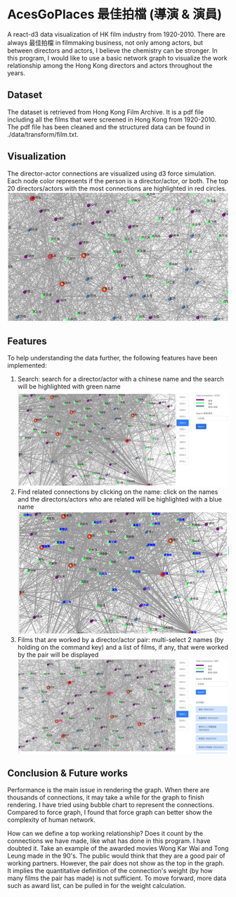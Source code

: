 # AcesGoPlaces 最佳拍檔 (導演 & 演員)
A react-d3 data visualization of HK film industry from 1920-2010.
There are always 最佳拍檔 in filmmaking business, not only among actors, but between directors and actors, I believe the chemistry can be stronger. In this program, I would like to use a basic network graph to visualize the work relationship among the Hong Kong directors and actors throughout the years. 

## Dataset
The dataset is retrieved from Hong Kong Film Archive. It is a pdf file including all the films that were screened in Hong Kong from 1920-2010. The pdf file has been cleaned and the structured data can be found in ./data/transform/film.txt.

## Visualization
The director-actor connections are visualized using d3 force simulation. Each node color represents if the person is a director/actor, or both. The top 20 directors/actors with the most connections are highlighted in red circles.
![screenshot1](/screenshots/1.png)

## Features
To help understanding the data further, the following features have been implemented:
1. Search: search for a director/actor with a chinese name and the search will be highlighted with green name
![screenshot2](/screenshots/2.png)
2. Find related connections by clicking on the name: click on the names and the directors/actors who are related will be highlighted with a blue name
![screenshot3](/screenshots/3.png)
3. Films that are worked by a director/actor pair: multi-select 2 names (by holding on the command key) and a list of films, if any, that were worked by the pair will be displayed
![screenshot4](/screenshots/4.png)

## Conclusion & Future works
Performance is the main issue in rendering the graph. When there are thousands of connections, it may take a while for the graph to finish rendering. I have tried using bubble chart to represent the connections. Compared to force graph, I found that force graph can better show the complexity of human network. 

How can we define a top working relationship? Does it count by the connections we have made, like what has done in this program. I have doubted it. Take an example of the awarded movies Wong Kar Wai and Tong Leung made in the 90's. The public would think that they are a good pair of working partners. However, the pair does not show as the top in the graph. It implies the quantitative definition of the connection's weight (by how many films the pair has made) is not sufficient. To move forward, more data such as award list, can be pulled in for the weight calculation.


